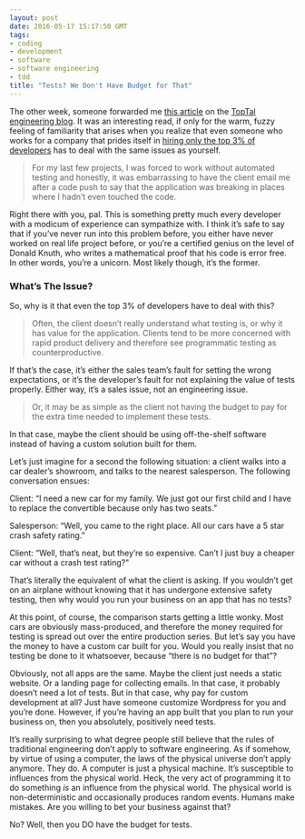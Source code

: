```yaml
---
layout: post
date: 2016-05-17 15:17:50 GMT
tags:
- coding
- development
- software
- software engineering
- tdd
title: "Tests? We Don't Have Budget for That"
---
```

The other week, someone forwarded me [this article](https://www.toptal.com/freelance/http-request-testing-a-survival-tool) on the [TopTal engineering blog](https://www.toptal.com/blog). It was an interesting read, if only for the warm, fuzzy feeling of familiarity that arises when you realize that even someone who works for a company that prides itself in [hiring only the top 3% of developers](https://www.toptal.com/developers) has to deal with the same issues as yourself.

> For my last few projects, I was forced to work without automated testing and honestly, it was embarrassing to have the client email me after a code push to say that the application was breaking in places where I hadn’t even touched the code.

<!-- more -->

Right there with you, pal. This is something pretty much every developer with a modicum of experience can sympathize with. I think it’s safe to say that if you’ve never run into this problem before, you either have never worked on real life project before, or you’re a certified genius on the level of Donald Knuth, who writes a mathematical proof that his code is error free. In other words, you’re a unicorn. Most likely though, it’s the former. 

### What’s The Issue?

So, why is it that even the top 3% of developers have to deal with this?

> Often, the client doesn’t really understand what testing is, or why it has value for the application. Clients tend to be more concerned with rapid product delivery and therefore see programmatic testing as counterproductive.

If that’s the case, it’s either the sales team’s fault for setting the wrong expectations, or it’s the developer’s fault for not explaining the value of tests properly. Either way, it’s a sales issue, not an engineering issue. 

> Or, it may be as simple as the client not having the budget to pay for the extra time needed to implement these tests.

In that case, maybe the client should be using off-the-shelf software instead of having a custom solution built for them. 

Let’s just imagine for a second the following situation: a client walks into a car dealer’s showroom, and talks to the nearest salesperson. The following conversation ensues:

Client: “I need a new car for my family. We just got our first child and I have to replace the convertible because only has two seats.”

Salesperson: “Well, you came to the right place. All our cars have a 5 star crash safety rating.”

Client: “Well, that’s neat, but they’re so expensive. Can’t I just buy a cheaper car without a crash test rating?"

That’s literally the equivalent of what the client is asking. If you wouldn’t get on an airplane without knowing that it has undergone extensive safety testing, then why would you run your business on an app that has no tests?

At this point, of course, the comparison starts getting a little wonky. Most cars are obviously mass-produced, and therefore the money required for testing is spread out over the entire production series. But let’s say you have the money to have a custom car built for you. Would you really insist that no testing be done to it whatsoever, because “there is no budget for that”?

Obviously, not all apps are the same. Maybe the client just needs a static website. Or a landing page for collecting emails. In that case, it probably doesn’t need a lot of tests. But in that case, why pay for custom development at all? Just have someone customize Wordpress for you and you’re done. However, if you’re having an app built that you plan to run your business on, then you absolutely, positively need tests. 

It’s really surprising to what degree people still believe that the rules of traditional engineering don’t apply to software engineering. As if somehow, by virtue of using a computer, the laws of the physical universe don’t apply anymore. They do. A computer is just a physical machine. It’s susceptible to influences from the physical world. Heck, the very act of programming it to do something _is_ an influence from the physical world. The physical world is non-deterministic and occasionally produces random events. Humans make mistakes. Are you willing to bet your business against that?

No? Well, then you DO have the budget for tests.